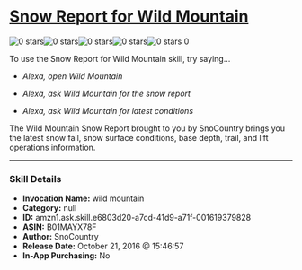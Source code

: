 # [Snow Report for Wild Mountain](http://alexa.amazon.com/#skills/amzn1.ask.skill.e6803d20-a7cd-41d9-a71f-001619379828)
![0 stars](../../images/ic_star_border_black_18dp_1x.png)![0 stars](../../images/ic_star_border_black_18dp_1x.png)![0 stars](../../images/ic_star_border_black_18dp_1x.png)![0 stars](../../images/ic_star_border_black_18dp_1x.png)![0 stars](../../images/ic_star_border_black_18dp_1x.png) 0

To use the Snow Report for Wild Mountain skill, try saying...

* *Alexa, open Wild Mountain*

* *Alexa, ask Wild Mountain for the snow report*

* *Alexa, ask Wild Mountain for latest conditions*

The Wild Mountain Snow Report brought to you by SnoCountry brings you the latest snow fall, snow surface conditions,  base depth, trail, and lift operations information.

***

### Skill Details

* **Invocation Name:** wild mountain
* **Category:** null
* **ID:** amzn1.ask.skill.e6803d20-a7cd-41d9-a71f-001619379828
* **ASIN:** B01MAYX78F
* **Author:** SnoCountry
* **Release Date:** October 21, 2016 @ 15:46:57
* **In-App Purchasing:** No
